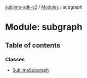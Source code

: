 [sublime-sdk-v2](../README.md) / [Modules](../modules.md) / subgraph

# Module: subgraph

## Table of contents

### Classes

- [SublimeSubgraph](../classes/subgraph.SublimeSubgraph.md)
